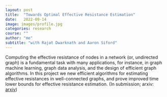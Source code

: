 ```yaml
---
layout: post
title:  "Towards Optimal Effective Resistance Estimation"
date:   2022-09-14
image: images/profile.jpg
categories: research
course: ""
author: "me"
subtitle: "with Rajat Dwarknath and Aaron Siford"  
---
```

Computing the effective resistance of nodes in a network (or, undirected graph) is a fundamental task with many applications, for instance, in graph machine learning, graph data analysis, and the design of efficient graph algorithms. In this project we new efficient algorithms for estimating effective resistances in
well-connected graphs, and prove improved time lower bounds for effective resistance estimation. (In submission; arxiv: <a href="https://arxiv.org/abs/2306.14820">arxiv</a>)
